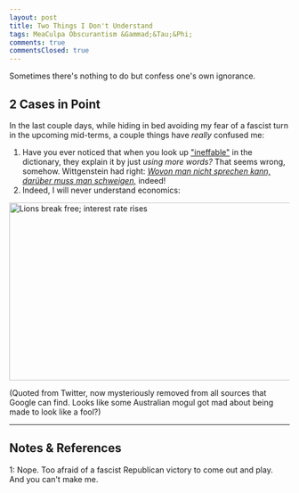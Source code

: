 ```yaml
---
layout: post
title: Two Things I Don't Understand
tags: MeaCulpa Obscurantism &Gammad;&Tau;&Phi;
comments: true
commentsClosed: true
---
```


Sometimes there's nothing to do but confess one's own ignorance.  


## 2 Cases in Point  

In the last couple days, while hiding in bed avoiding my fear of a fascist turn in the
upcoming mid-terms, a couple things have _really_ confused me:  


1. Have you ever noticed that when you look up
   ["ineffable"](https://en.wikipedia.org/wiki/Ineffability) in the dictionary, they
   explain it by just _using more words?_  That seems wrong, somehow.  Wittgenstein had right:
   [_Wovon man nicht sprechen kann, darüber muss man schweigen,_](https://en.wikipedia.org/wiki/Tractatus_Logico-Philosophicus#Proposition_7)
   indeed!  
2. Indeed, I will never understand economics:  

<img src="{{ site.baseurl }}/images/2022-11-02-two-things-i-dont-understand-twitter-1.jpg" width="550" height="319" alt="Lions break free; interest rate rises" title="Lions break free; interest rate rises">

(Quoted from Twitter, now mysteriously removed from all sources that Google can find.
Looks like some Australian mogul got mad about being made to look like a fool?)  

---

## Notes &amp; References  

<!--
<sup id="fn1a">[[1]](#fn1)</sup>

<a id="fn1">1</a>: ***, ["***"](***), *** [↩](#fn1a)  

<a href="{{ site.baseurl }}/images/***">
  <img src="{{ site.baseurl }}/images/***" width="400" height="***" alt="***" title="***" style="float: right; margin: 3px 3px 3px 3px; border: 1px solid #000000;">
</a>

<iframe width="400" height="224" src="***" allow="accelerometer; encrypted-media; gyroscope; picture-in-picture" allowfullscreen style="float: right; margin: 3px 3px 3px 3px; border: 1px solid #000000;"></iframe>
-->

<a id="fn1">1</a>: Nope.  Too afraid of a fascist Republican victory to come out and play.
And you can't make me.
